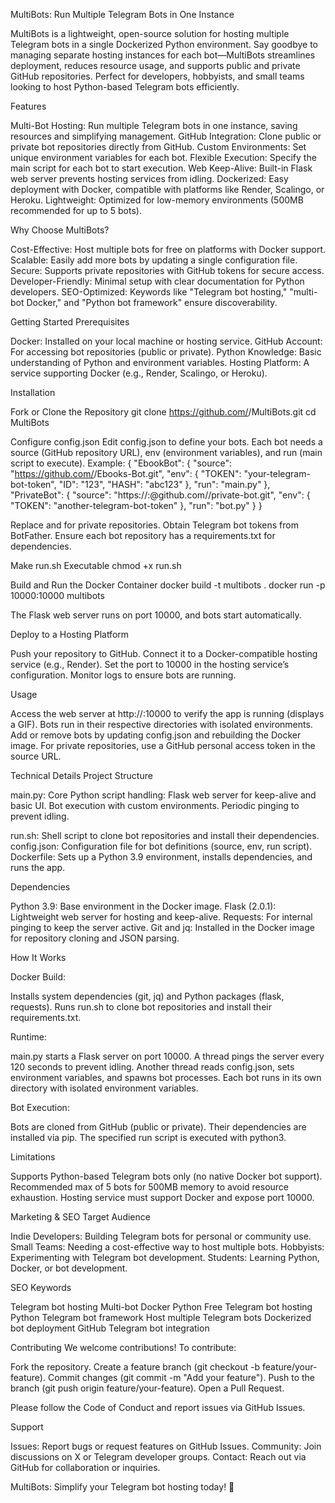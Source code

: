 MultiBots: Run Multiple Telegram Bots in One Instance

MultiBots is a lightweight, open-source solution for hosting multiple Telegram bots in a single Dockerized Python environment. Say goodbye to managing separate hosting instances for each bot—MultiBots streamlines deployment, reduces resource usage, and supports public and private GitHub repositories. Perfect for developers, hobbyists, and small teams looking to host Python-based Telegram bots efficiently.

Features

Multi-Bot Hosting: Run multiple Telegram bots in one instance, saving resources and simplifying management.
GitHub Integration: Clone public or private bot repositories directly from GitHub.
Custom Environments: Set unique environment variables for each bot.
Flexible Execution: Specify the main script for each bot to start execution.
Web Keep-Alive: Built-in Flask web server prevents hosting services from idling.
Dockerized: Easy deployment with Docker, compatible with platforms like Render, Scalingo, or Heroku.
Lightweight: Optimized for low-memory environments (500MB recommended for up to 5 bots).


Why Choose MultiBots?

Cost-Effective: Host multiple bots for free on platforms with Docker support.
Scalable: Easily add more bots by updating a single configuration file.
Secure: Supports private repositories with GitHub tokens for secure access.
Developer-Friendly: Minimal setup with clear documentation for Python developers.
SEO-Optimized: Keywords like "Telegram bot hosting," "multi-bot Docker," and "Python bot framework" ensure discoverability.


Getting Started
Prerequisites

Docker: Installed on your local machine or hosting service.
GitHub Account: For accessing bot repositories (public or private).
Python Knowledge: Basic understanding of Python and environment variables.
Hosting Platform: A service supporting Docker (e.g., Render, Scalingo, or Heroku).

Installation

Fork or Clone the Repository
git clone https://github.com/<your-username>/MultiBots.git
cd MultiBots


Configure config.json
Edit config.json to define your bots. Each bot needs a source (GitHub repository URL), env (environment variables), and run (main script to execute). Example:
{
    "EbookBot": {
        "source": "https://github.com/<username>/Ebooks-Bot.git",
        "env": {
            "TOKEN": "your-telegram-bot-token",
            "ID": "123",
            "HASH": "abc123"
        },
        "run": "main.py"
    },
    "PrivateBot": {
        "source": "https://<username>:<github-token>@github.com/<username>/private-bot.git",
        "env": {
            "TOKEN": "another-telegram-bot-token"
        },
        "run": "bot.py"
    }
}


Replace <username> and <github-token> for private repositories.
Obtain Telegram bot tokens from BotFather.
Ensure each bot repository has a requirements.txt for dependencies.


Make run.sh Executable
chmod +x run.sh


Build and Run the Docker Container
docker build -t multibots .
docker run -p 10000:10000 multibots

The Flask web server runs on port 10000, and bots start automatically.

Deploy to a Hosting Platform

Push your repository to GitHub.
Connect it to a Docker-compatible hosting service (e.g., Render).
Set the port to 10000 in the hosting service’s configuration.
Monitor logs to ensure bots are running.




Usage

Access the web server at http://<your-host>:10000 to verify the app is running (displays a GIF).
Bots run in their respective directories with isolated environments.
Add or remove bots by updating config.json and rebuilding the Docker image.
For private repositories, use a GitHub personal access token in the source URL.


Technical Details
Project Structure

main.py: Core Python script handling:
Flask web server for keep-alive and basic UI.
Bot execution with custom environments.
Periodic pinging to prevent idling.


run.sh: Shell script to clone bot repositories and install their dependencies.
config.json: Configuration file for bot definitions (source, env, run script).
Dockerfile: Sets up a Python 3.9 environment, installs dependencies, and runs the app.

Dependencies

Python 3.9: Base environment in the Docker image.
Flask (2.0.1): Lightweight web server for hosting and keep-alive.
Requests: For internal pinging to keep the server active.
Git and jq: Installed in the Docker image for repository cloning and JSON parsing.

How It Works

Docker Build:

Installs system dependencies (git, jq) and Python packages (flask, requests).
Runs run.sh to clone bot repositories and install their requirements.txt.


Runtime:

main.py starts a Flask server on port 10000.
A thread pings the server every 120 seconds to prevent idling.
Another thread reads config.json, sets environment variables, and spawns bot processes.
Each bot runs in its own directory with isolated environment variables.


Bot Execution:

Bots are cloned from GitHub (public or private).
Their dependencies are installed via pip.
The specified run script is executed with python3.



Limitations

Supports Python-based Telegram bots only (no native Docker bot support).
Recommended max of 5 bots for 500MB memory to avoid resource exhaustion.
Hosting service must support Docker and expose port 10000.


Marketing & SEO
Target Audience

Indie Developers: Building Telegram bots for personal or community use.
Small Teams: Needing a cost-effective way to host multiple bots.
Hobbyists: Experimenting with Telegram bot development.
Students: Learning Python, Docker, or bot development.

SEO Keywords

Telegram bot hosting
Multi-bot Docker Python
Free Telegram bot hosting
Python Telegram bot framework
Host multiple Telegram bots
Dockerized bot deployment
GitHub Telegram bot integration




Contributing
We welcome contributions! To contribute:

Fork the repository.
Create a feature branch (git checkout -b feature/your-feature).
Commit changes (git commit -m "Add your feature").
Push to the branch (git push origin feature/your-feature).
Open a Pull Request.

Please follow the Code of Conduct and report issues via GitHub Issues.



Support

Issues: Report bugs or request features on GitHub Issues.
Community: Join discussions on X or Telegram developer groups.
Contact: Reach out via GitHub for collaboration or inquiries.


MultiBots: Simplify your Telegram bot hosting today! 🚀

